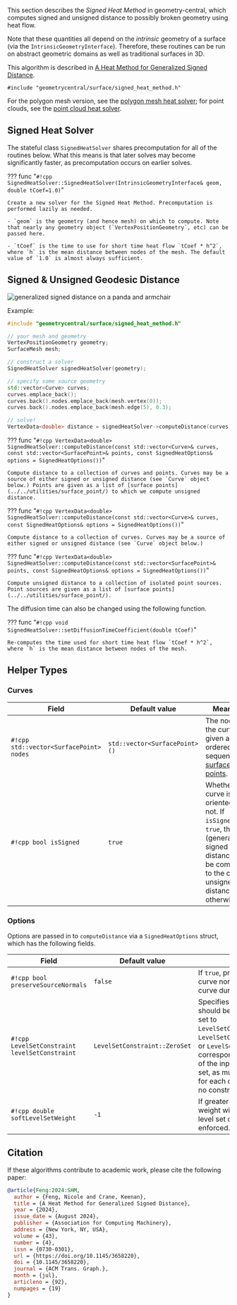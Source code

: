 This section describes the _Signed Heat Method_ in geometry-central, which computes signed and unsigned distance to possibly broken geometry using heat flow.

Note that these quantities all depend on the _intrinsic_ geometry of a surface (via the `IntrinsicGeometryInterface`). Therefore, these routines can be run on abstract geometric domains as well as traditional surfaces in 3D.

This algorithm is described in [A Heat Method for Generalized Signed Distance](https://nzfeng.github.io/research/SignedHeatMethod/SignedDistance.pdf). 

`#include "geometrycentral/surface/signed_heat_method.h"`

For the polygon mesh version, see the [polygon mesh heat solver](/surface/algorithms/polygon_heat_solver); for point clouds, see the [point cloud heat solver](/pointcloud/algorithms/heat_solver/).

## Signed Heat Solver

The stateful class `SignedHeatSolver` shares precomputation for all of the routines below. What this means is that later solves may become significantly faster, as precomputation occurs on earlier solves.

??? func "`#!cpp SignedHeatSolver::SignedHeatSolver(IntrinsicGeometryInterface& geom, double tCoef=1.0)`"

    Create a new solver for the Signed Heat Method. Precomputation is performed lazily as needed.

    - `geom` is the geometry (and hence mesh) on which to compute. Note that nearly any geometry object (`VertexPositionGeometry`, etc) can be passed here.

    - `tCoef` is the time to use for short time heat flow `tCoef * h^2`, where `h` is the mean distance between nodes of the mesh. The default value of `1.0` is almost always sufficient.


## Signed & Unsigned Geodesic Distance

![generalized signed distance on a panda and armchair](/media/signed_heat_method.png)

Example:
```cpp
#include "geometrycentral/surface/signed_heat_method.h"

// your mesh and geometry
VertexPositionGeometry geometry;
SurfaceMesh mesh;

// construct a solver
SignedHeatSolver signedHeatSolver(geometry);

// specify some source geometry
std::vector<Curve> curves;
curves.emplace_back();
curves.back().nodes.emplace_back(mesh.vertex(0));
curves.back().nodes.emplace_back(mesh.edge(5), 0.3);

// solve!
VertexData<double> distance = signedHeatSolver->computeDistance(curves);
```

??? func "`#!cpp VertexData<double> SignedHeatSolver::computeDistance(const std::vector<Curve>& curves, const std::vector<SurfacePoint>& points, const SignedHeatOptions& options = SignedHeatOptions())`"

    Compute distance to a collection of curves and points. Curves may be a source of either signed or unsigned distance (see `Curve` object below.) Points are given as a list of [surface points](../../utilities/surface_point/) to which we compute unsigned distance.

??? func "`#!cpp VertexData<double> SignedHeatSolver::computeDistance(const std::vector<Curve>& curves, const SignedHeatOptions& options = SignedHeatOptions())`"

    Compute distance to a collection of curves. Curves may be a source of either signed or unsigned distance (see `Curve` object below.) 

??? func "`#!cpp VertexData<double> SignedHeatSolver::computeDistance(const std::vector<SurfacePoint>& points, const SignedHeatOptions& options = SignedHeatOptions())`"

    Compute unsigned distance to a collection of isolated point sources. Point sources are given as a list of [surface points](../../utilities/surface_point/).

The diffusion time can also be changed using the following function.

??? func "`#!cpp void SignedHeatSolver::setDiffusionTimeCoefficient(double tCoef)`"

    Re-computes the time used for short time heat flow `tCoef * h^2`, where `h` is the mean distance between nodes of the mesh.

## Helper Types

### Curves

| Field | Default value |Meaning|
|---|---|---|
| `#!cpp std::vector<SurfacePoint> nodes`| `std::vector<SurfacePoint>()` | The nodes of the curve, given as an ordered sequence of [surface points](../../utilities/surface_point/). |
| `#!cpp bool isSigned`| `true` | Whether the curve is oriented or not. If `isSigned` is `true`, then (generalized) signed distance will be computed to the curve; unsigned distance otherwise. |

### Options
Options are passed in to `computeDistance` via a `SignedHeatOptions` struct, which has the following fields.

| Field | Default value |Meaning|
|---|---|---|
| `#!cpp bool preserveSourceNormals`| `false` | If `true`, preserve the initial curve normals at the source curve during vector diffusion. |
| `#!cpp LevelSetConstraint levelSetConstraint`| `LevelSetConstraint::ZeroSet` | Specifies how/if level sets should be preserved. Can be set to `LevelSetConstraint::ZeroSet`, `LevelSetConstraint::Multiple`, or `LevelSetConstraint::None`, corresponding to preservation of the input curves as the zero set, as multiple level sets (one for each curve component), or no constraint, respectively. |
| `#!cpp double softLevelSetWeight`| `-1` | If greater than 0, gives the weight with which the given level set constraint is "softly" enforced. |

## Citation

If these algorithms contribute to academic work, please cite the following paper:

```bib
@article{Feng:2024:SHM,
  author = {Feng, Nicole and Crane, Keenan},
  title = {A Heat Method for Generalized Signed Distance},
  year = {2024},
  issue_date = {August 2024},
  publisher = {Association for Computing Machinery},
  address = {New York, NY, USA},
  volume = {43},
  number = {4},
  issn = {0730-0301},
  url = {https://doi.org/10.1145/3658220},
  doi = {10.1145/3658220},
  journal = {ACM Trans. Graph.},
  month = {jul},
  articleno = {92},
  numpages = {19}
}
```
